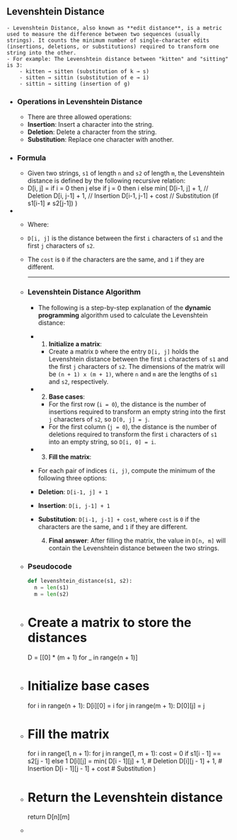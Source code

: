 ## Levenshtein Distance
	- Levenshtein Distance, also known as **edit distance**, is a metric used to measure the difference between two sequences (usually strings). It counts the minimum number of single-character edits (insertions, deletions, or substitutions) required to transform one string into the other.
	- For example: The Levenshtein distance between "kitten" and "sitting" is 3:
		- kitten → sitten (substitution of k → s)
		- sitten → sittin (substitution of e → i)
		- sittin → sitting (insertion of g)
- ### Operations in Levenshtein Distance
	- There are three allowed operations:
	- **Insertion**: Insert a character into the string.
	- **Deletion**: Delete a character from the string.
	- **Substitution**: Replace one character with another.
- ### Formula
	- Given two strings, `s1` of length `n` and `s2` of length `m`, the Levenshtein distance is defined by the following recursive relation:
	- D[i, j] =
	  if i = 0 then j
	  else if j = 0 then i
	  else
	  min(
	  D[i-1, j] + 1, // Deletion
	  D[i, j-1] + 1, // Insertion
	  D[i-1, j-1] + cost // Substitution (if s1[i-1] ≠ s2[j-1])
	  )
-
	- Where:
	- `D[i, j]` is the distance between the first `i` characters of `s1` and the first `j` characters of `s2`.
	- The `cost` is `0` if the characters are the same, and `1` if they are different.
	  
	  ---
	- ### Levenshtein Distance Algorithm
		- The following is a step-by-step explanation of the **dynamic programming** algorithm used to calculate the Levenshtein distance:
		- 1. **Initialize a matrix**:
			- Create a matrix `D` where the entry `D[i, j]` holds the Levenshtein distance between the first `i` characters of `s1` and the first `j` characters of `s2`. The dimensions of the matrix will be `(n + 1) x (m + 1)`, where `n` and `m` are the lengths of `s1` and `s2`, respectively.
		- 2. **Base cases**:
			- For the first row (`i = 0`), the distance is the number of insertions required to transform an empty string into the first `j` characters of `s2`, so `D[0, j] = j`.
			- For the first column (`j = 0`), the distance is the number of deletions required to transform the first `i` characters of `s1` into an empty string, so `D[i, 0] = i`.
		- 3. **Fill the matrix**:
		- For each pair of indices `(i, j)`, compute the minimum of the following three options:
		- **Deletion**: `D[i-1, j] + 1`
		- **Insertion**: `D[i, j-1] + 1`
		- **Substitution**: `D[i-1, j-1] + cost`, where `cost` is `0` if the characters are the same, and `1` if they are different.
		  
		  4. **Final answer**:
		  After filling the matrix, the value in `D[n, m]` will contain the Levenshtein distance between the two strings.
	- ### Pseudocode
	  
	  ```python
	  def levenshtein_distance(s1, s2):
	    n = len(s1)
	    m = len(s2)
	- # Create a matrix to store the distances
	    D = [[0] * (m + 1) for _ in range(n + 1)]
	- # Initialize base cases
	    for i in range(n + 1):
	        D[i][0] = i
	    for j in range(m + 1):
	        D[0][j] = j
	- # Fill the matrix
	    for i in range(1, n + 1):
	        for j in range(1, m + 1):
	            cost = 0 if s1[i - 1] == s2[j - 1] else 1
	            D[i][j] = min(
	                D[i - 1][j] + 1,   # Deletion
	                D[i][j - 1] + 1,   # Insertion
	                D[i - 1][j - 1] + cost  # Substitution
	            )
	- # Return the Levenshtein distance
	    return D[n][m]
	-